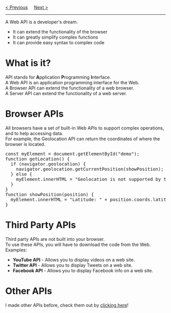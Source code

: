 <a href="/JS/Async/AsyncAndAwait.md">&lt; Previous</a>
&nbsp;&nbsp;&nbsp;
<a href="/JS/APIs/Forms.md">Next &gt;</a>
<hr>
A Web API is a developer's dream.
<ul>
  <li>It can extend the functionality of the browser</li>
  <li>It can greatly simplify complex functions</li>
  <li>It can provide easy syntax to complex code</li>
</ul>
<h1>What is it?</h1>
API stands for <b>A</b>pplication <b>P</b>rogramming <b>I</b>nterface.
<br>
A Web API is an application programming interface for the Web.
<br>
A Browser API can extend the functionality of a web browser.
<br>
A Server API can extend the functionality of a web server.
<h1>Browser APIs</h1>
All browsers have a set of built-in Web APIs to support complex operations, and to help accessing data.
<br>
For example, the Geolocation API can return the coordinates of where the browser is located.
<pre>
const myElement = document.getElementById("demo");
function getLocation() {
  if (navigator.geolocation) {
    navigator.geolocation.getCurrentPosition(showPosition);
  } else {
    myElement.innerHTML = "Geolocation is not supported by this browser.";
  }
}
function showPosition(position) {
  myElement.innerHTML = "Latitude: " + position.coords.latitude + "&lt;br&gt;Longitude: " + position.coords.longitude;
}
</pre>
<h1>Third Party APIs</h1>
Third party APIs are not built into your browser.
<br>
To use these APIs, you will have to download the code from the Web.
<br>
Examples:
<ul>
  <li><b>YouTube API</b> - Allows you to display videos on a web site.</li>
  <li><b>Twitter API</b> - Allows you to display Tweets on a web site.</li>
  <li><b>Facebook API</b> - Allows you to display Facebook info on a web site.</li>
</ul>
<h1>Other APIs</h1>
I made other APIs before, check them out by <a href="/HTML/APIs">clicking here</a>!
